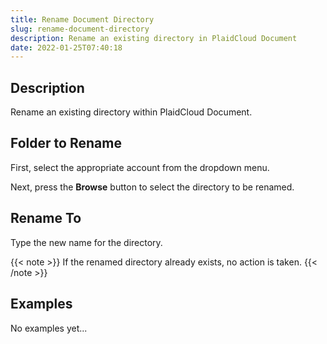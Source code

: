 ```yaml
---
title: Rename Document Directory
slug: rename-document-directory
description: Rename an existing directory in PlaidCloud Document
date: 2022-01-25T07:40:18
---
```



## Description


Rename an existing directory within PlaidCloud Document.



## Folder to Rename


First, select the appropriate account from the dropdown menu.



Next, press the **Browse** button to select the directory to be renamed.



## Rename To


Type the new name for the directory.


{{< note >}}
If the renamed directory already exists, no action is taken.
{{< /note >}}






## Examples


No examples yet...

